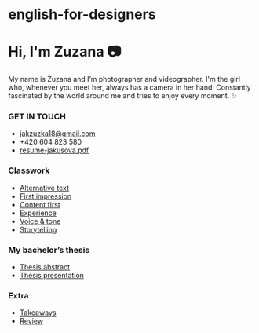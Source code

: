 # english-for-designers

# Hi, I'm Zuzana 📷
My name is Zuzana and I’m photographer and videographer. I'm the girl who, whenever you meet her, always has a camera in her hand. Constantly fascinated by the world around me and tries to enjoy every moment. ✨

### GET IN TOUCH

- jakzuzka18@gmail.com
- +420 604 823 580
- [resume-jakusova.pdf](https://github.com/jakusova/english-for-designers/files/11489128/resume-jakusova.pdf)


### Classwork

-  [Alternative text](01-alternative-text)
-  [First impression](02-first-impression)
-  [Content first](03-content-first)
-  [Experience](04-experience)
-  [Voice & tone](05-voice-and-tone)
-  [Storytelling](06-storytelling)

### My bachelor’s thesis

- [Thesis abstract](07-thesis-abstrac)
- [Thesis presentation](08-thesis-presentation)

### Extra

- [Takeaways](takeaways)
- [Review](review)

